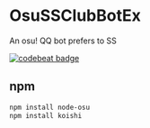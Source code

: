 # OsuSSClubBotEx
An osu! QQ bot prefers to SS  

[![codebeat badge](https://codebeat.co/badges/d7570f4a-b34d-44d5-ba91-7cefed383e21)](https://codebeat.co/projects/github-com-exsper-osussclubbotex-master) 

## npm
```sh
npm install node-osu  
npm install koishi  
```